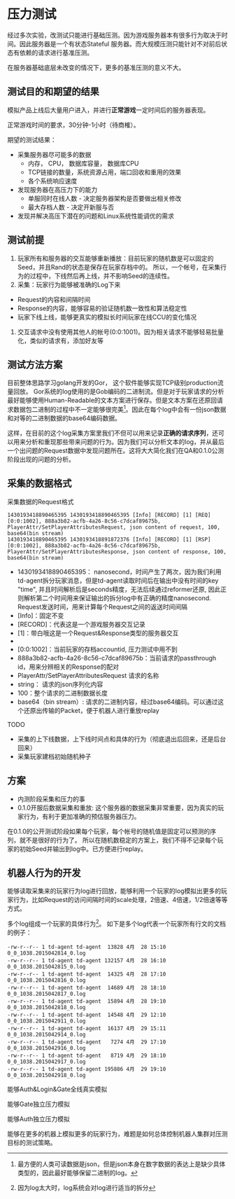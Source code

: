 # 压力测试

经过多次实验，改测试只能进行基础压测。因为游戏服务器本有很多行为取决于时间。因此服务器是一个有状态Stateful 服务器。而大规模压测只能针对不对前后状态有依赖的请求进行基准压测。

在服务器基础底层未改变的情况下，更多的基准压测的意义不大。

## 测试目的和期望的结果

模拟产品上线后大量用户进入，并进行**正常游戏**一定时间后的服务器表现。

正常游戏时间的要求，30分钟-1小时（待商榷）。

期望的测试结果：

- 采集服务器尽可能多的数据
    - 内存， CPU， 数据库容量， 数据库CPU
    - TCP链接的数量，系统资源占用，端口回收和重用的效果
    - 各个系统响应速度
- 发现服务器在高压力下的能力
    - 单服同时在线人数 - 决定服务器架构是否要做出相关修改
    - 最大存档人数 - 决定开新服与否
- 发现并解决高压下潜在的问题和Linux系统性能调优的需求



## 测试前提

1. 玩家所有和服务器的交互能够重新播放：目前玩家的随机数是可以固定的Seed，并且Rand的状态是保存在玩家存档中的。
所以，一个帐号，在采集行为的过程中，下线然后再上线，并不影响Seed的连续性。
1. 采集：玩家行为能够被准确的Log下来
  - Request的内容和间隔时间
  - Response的内容，能够容易的验证随机数一致性和算法稳定性
  - 玩家下线上线，能够更真实的模拟长时间玩家在线CCU的变化情况
1. 交互请求中没有使用其他人的帐号(0:0:1001)。因为相关请求不能够轻易批量化，类似的请求有，添加好友等


## 测试方法方案

目前整体思路学习golang开发的Gor， 这个软件能够实现TCP级别production流量回放。
Gor系统的log使用的是Gob编码的二进制流。但是对于玩家请求的分析最好能够使用Human-Readable的文本方案进行保存。但是文本方案在还原回请求数据包二进制的过程中不一定能够很完美[^json]。因此在每个log中会有一份json数据和对等的二进制数据的base64编码数据。

这样，在目前的这个log采集方案里我们不但可以用来记录**正确的请求序列**，还可以用来分析和重现那些带来问题的行为。因为我们可以分析文本的log，并从最后一个出问题的Request数据中发现问题所在。这将大大简化我们在QA和0.1.0公测阶段出现的问题的分析。

[^json]:  最方便的人类可读数据是json，但是json本身在数字数据的表达上是缺少具体类型的，因此最好能够保留二进制的log。

## 采集的数据格式

采集数据的Request格式

```
1430193418890465395 1430193418890465395 [Info] [RECORD] [1] [REQ] [0:0:1002], 888a3b82-acfb-4a26-8c56-c7dcaf89675b, PlayerAttr/SetPlayerAttributesRequest, json content of request, 100, base64(bin stream)
1430193418890465395 1430193418891872376 [Info] [RECORD] [1] [RSP] [0:0:1002], 888a3b82-acfb-4a26-8c56-c7dcaf89675b, PlayerAttr/SetPlayerAttributesResponse, json content of response, 100, base64(bin stream)
```

- 1430193418890465395：
  nanosecond，时间产生了两次，因为我们利用td-agent拆分玩家消息，但是td-agent读取时间后在输出中没有时间的key "time", 并且时间解析后是seconds精度，无法后续通过reformer还原, 因此正则解析第二个时间用来保证输出的拆分log中有正确的精度nanosecond.
  Request发送时间，用来计算每个Request之间的返送时间间隔
- [Info]：固定不变
- [RECORD]：代表这是一个游戏服务器交互记录
- [1]：带白哦这是一个Request&Response类型的服务器交互
- [REQ]: 这是一个Request信息
- [0:0:1002]：当前玩家的存档accountid, 压力测试中用不到
- 888a3b82-acfb-4a26-8c56-c7dcaf89675b：当前请求的passthrough id，用来分辨相关的Response的配对
- PlayerAttr/SetPlayerAttributesRequest 请求的名称
- string： 请求的json序列化内容
- 100：整个请求的二进制数据长度
- base64（bin stream）:
  请求的二进制内容，经过base64编码。可以通过这个还原出传输的Packet，便于机器人进行重放replay

TODO

- 采集的上下线数据，上下线时间点和具体的行为（彻底退出后回来，还是后台回来）
- 采集玩家建档初始随机种子

## 方案

- 内测阶段采集和压力的事
- 0.1.0开服后数据采集和重放:
  这个服务器的数据采集非常重要，因为真实的玩家行为，有利于更加准确的预估服务器压力。

在0.1.0的公开测试阶段如果每个玩家，每个帐号的随机值是固定可以预测的序列，就不是很好的行为了。
所以在随机数稳定的方案上，我们不得不记录每个玩家的初始Seed并输出到log中。已方便进行replay。


## 机器人行为的开发

能够读取采集来的玩家行为log进行回放，能够利用一个玩家的log模拟出更多的玩家行为，比如Request的访问间隔时间的scale处理，2倍速、4倍速，1/2倍速等等方式。

多个log组成一个玩家的具体行为[^multilog]。
如下是多个log代表一个玩家所有行文的文档的例子：

```
-rw-r--r-- 1 td-agent td-agent  13828 4月  28 15:10 0_0_1038.2015042814_0.log
-rw-r--r-- 1 td-agent td-agent 132157 4月  28 16:10 0_0_1038.2015042815_0.log
-rw-r--r-- 1 td-agent td-agent  14325 4月  28 17:10 0_0_1038.2015042816_0.log
-rw-r--r-- 1 td-agent td-agent  14689 4月  28 18:10 0_0_1038.2015042817_0.log
-rw-r--r-- 1 td-agent td-agent  15894 4月  28 19:10 0_0_1038.2015042818_0.log
-rw-r--r-- 1 td-agent td-agent  14548 4月  29 12:10 0_0_1038.2015042911_0.log
-rw-r--r-- 1 td-agent td-agent  16137 4月  29 15:11 0_0_1038.2015042914_0.log
-rw-r--r-- 1 td-agent td-agent   7274 4月  29 17:10 0_0_1038.2015042916_0.log
-rw-r--r-- 1 td-agent td-agent   8719 4月  29 18:10 0_0_1038.2015042917_0.log
-rw-r--r-- 1 td-agent td-agent 195886 4月  29 19:10 0_0_1038.2015042918_0.log
```

[^multilog]: 因为log太大时，log系统会对log进行适当的拆分

能够Auth&Login&Gate全线真实模拟

能够Gate独立压力模拟

能够Auth独立压力模拟

能够在更多的机器上模拟更多的玩家行为，难题是如何总体控制机器人集群对压测目标的测试策略。



